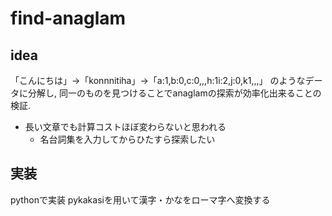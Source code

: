 # find-anaglam

## idea
「こんにちは」->「konnnitiha」->「a:1,b:0,c:0,,,h:1i:2,j:0,k1,,,」
のようなデータに分解し, 同一のものを見つけることでanaglamの探索が効率化出来ることの検証.

- 長い文章でも計算コストほぼ変わらないと思われる
	- 名台詞集を入力してからひたすら探索したい


## 実装
pythonで実装
pykakasiを用いて漢字・かなをローマ字へ変換する
